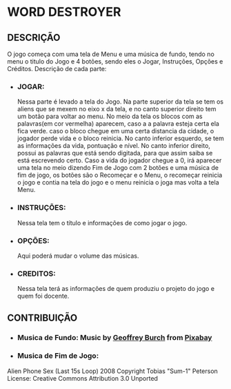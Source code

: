 # WORD DESTROYER

## DESCRIÇÃO
O jogo começa com uma tela de Menu e uma música de fundo, tendo no menu o titulo do Jogo e 4 botões, sendo eles o Jogar, Instruções, Opções e Créditos. Descrição de cada parte: 

- ### JOGAR:
  Nessa parte é levado a tela do Jogo. Na parte superior da tela se tem os aliens que se mexem no eixo x da tela, e no canto superior direito tem um botão para voltar ao menu. No meio da tela os blocos com as palavras(em cor vermelha) aparecem, caso a a palavra esteja certa ela fica verde. caso o bloco chegue em uma certa distancia da cidade, o jogador perde vida e o bloco reinicia. No canto inferior esquerdo, se tem as informações da vida, pontuação e nível. No canto inferior direito, possui as palavras que está sendo digitada, para que assim saiba se está escrevendo certo. Caso a vida do jogador chegue a 0, irá aparecer uma tela no meio dizendo Fim de Jogo com 2 botões e uma música de fim de jogo, os botões são o Recomeçar e o Menu, o recomeçar reinicia o jogo e contia na tela do jogo e o menu reinicia o joga mas volta a tela Menu. 

- ### INSTRUÇÕES:
  Nessa tela tem o título e informações de como jogar o jogo. 

- ### OPÇÕES:
  Aqui poderá mudar o volume das músicas. 

- ### CREDITOS:
  Nessa tela terá as informações de quem produziu o projeto do jogo e quem foi docente.

## CONTRIBUIÇÃO

- ### Musica de Fundo:  Music by <a href="https://pixabay.com/pt/users/geoffreyburch-5739114/?utm_source=link-attribution&utm_medium=referral&utm_campaign=music&utm_content=22045">Geoffrey Burch</a> from <a href="https://pixabay.com/music//?utm_source=link-attribution&utm_medium=referral&utm_campaign=music&utm_content=22045">Pixabay</a>

- ### Musica de Fim de Jogo:
Alien Phone Sex (Last 15s Loop) 2008 Copyright Tobias "Sum-1" Peterson License: Creative Commons Attribution 3.0 Unported
